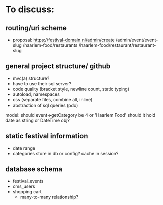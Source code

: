 # To discuss:

## routing/uri scheme
- proposal:
    https://festival-domain.nl/admin/create
    /admin/event/event-slug
    /haarlem-food/restaurants
    /haarlem-food/restaurant/restaurant-slug

## general project structure/ github
- mvc(a) structure?
- have to use their sql server?
- code quality (bracket style, newline count, static typing)
- autoload, namespaces
- css  (separate files, combine all, inline)
- abstraction of sql queries (pdo)

model: should event->getCategory be 4 or 'Haarlem Food'
should it hold date as string or DateTime obj?

## static festival information
- date range
- categories
store in db or config?
cache in session?


## database schema
- festival_events
- cms_users
- shopping cart
    - many-to-many relationship?